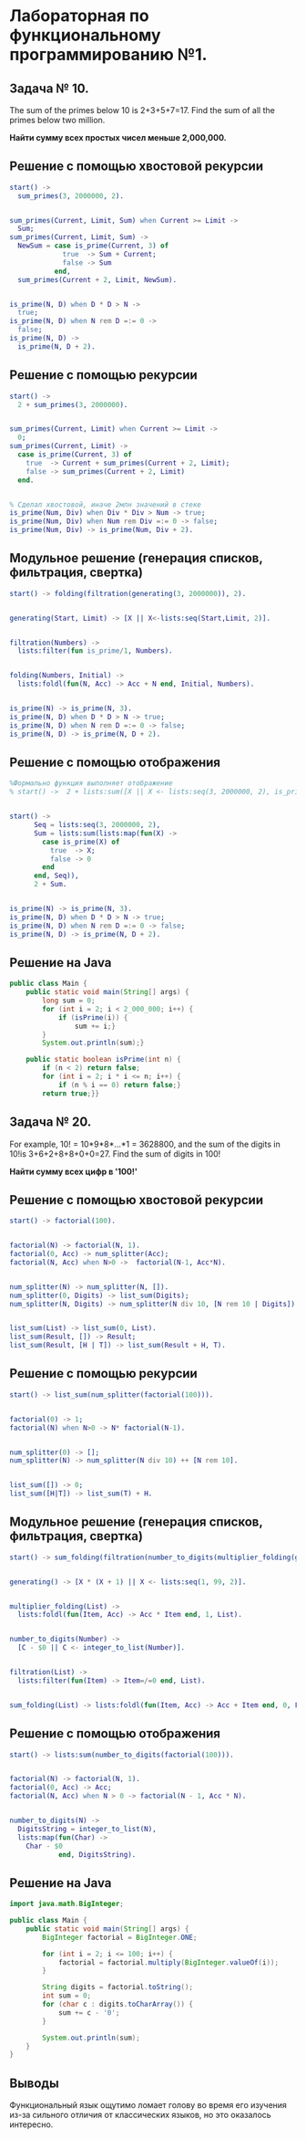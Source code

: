 # Лабораторная по функциональному программированию №1.
## Задача № 10.
The sum of the primes below 10 is 2+3+5+7=17. Find the sum of all the primes below two million. 

**Найти сумму всех простых чисел меньше 2,000,000.**

## Решение с помощью хвостовой рекурсии
```erlang
start() ->
  sum_primes(3, 2000000, 2).


sum_primes(Current, Limit, Sum) when Current >= Limit ->
  Sum;
sum_primes(Current, Limit, Sum) ->
  NewSum = case is_prime(Current, 3) of
             true  -> Sum + Current;
             false -> Sum
           end,
  sum_primes(Current + 2, Limit, NewSum).


is_prime(N, D) when D * D > N ->
  true;
is_prime(N, D) when N rem D =:= 0 ->
  false;
is_prime(N, D) ->
  is_prime(N, D + 2).
```

## Решение с помощью рекурсии
```erlang
start() ->
  2 + sum_primes(3, 2000000).


sum_primes(Current, Limit) when Current >= Limit ->
  0;
sum_primes(Current, Limit) ->
  case is_prime(Current, 3) of
    true  -> Current + sum_primes(Current + 2, Limit);
    false -> sum_primes(Current + 2, Limit)
  end.


% Cделал хвостовой, иначе 2млн значений в стеке
is_prime(Num, Div) when Div * Div > Num -> true;
is_prime(Num, Div) when Num rem Div =:= 0 -> false;
is_prime(Num, Div) -> is_prime(Num, Div + 2).
```
## Модульное решение (генерация списков, фильтрация, свертка)
```erlang
start() -> folding(filtration(generating(3, 2000000)), 2).


generating(Start, Limit) -> [X || X<-lists:seq(Start,Limit, 2)].


filtration(Numbers) ->
  lists:filter(fun is_prime/1, Numbers).


folding(Numbers, Initial) ->
  lists:foldl(fun(N, Acc) -> Acc + N end, Initial, Numbers).


is_prime(N) -> is_prime(N, 3).
is_prime(N, D) when D * D > N -> true;
is_prime(N, D) when N rem D =:= 0 -> false;
is_prime(N, D) -> is_prime(N, D + 2).
```

## Решение с помощью отображения
```erlang
%Формально функция выполняет отображение
% start() ->  2 + lists:sum([X || X <- lists:seq(3, 2000000, 2), is_prime(X)]).


start() ->
      Seq = lists:seq(3, 2000000, 2),
      Sum = lists:sum(lists:map(fun(X) ->
        case is_prime(X) of
          true  -> X;
          false -> 0
        end
      end, Seq)),
      2 + Sum.


is_prime(N) -> is_prime(N, 3).
is_prime(N, D) when D * D > N -> true;
is_prime(N, D) when N rem D =:= 0 -> false;
is_prime(N, D) -> is_prime(N, D + 2).

```

## Решение на Java
```java
public class Main {
    public static void main(String[] args) {
        long sum = 0;
        for (int i = 2; i < 2_000_000; i++) {
            if (isPrime(i)) {
                sum += i;}
        }
        System.out.println(sum);}

    public static boolean isPrime(int n) {
        if (n < 2) return false;
        for (int i = 2; i * i <= n; i++) {
            if (n % i == 0) return false;}
        return true;}}
```

## Задача № 20.
For example, 10! = 10\*9\*8\*...\*1 = 3628800, and the sum of the digits in 10!is 3+6+2+8+8+0+0=27.
Find the sum of digits in 100!

**Найти сумму всех цифр в '100!'**

## Решение с помощью хвостовой рекурсии
```erlang
start() -> factorial(100).


factorial(N) -> factorial(N, 1).
factorial(0, Acc) -> num_splitter(Acc);
factorial(N, Acc) when N>0 ->  factorial(N-1, Acc*N).


num_splitter(N) -> num_splitter(N, []).
num_splitter(0, Digits) -> list_sum(Digits);
num_splitter(N, Digits) -> num_splitter(N div 10, [N rem 10 | Digits]).


list_sum(List) -> list_sum(0, List).
list_sum(Result, []) -> Result;
list_sum(Result, [H | T]) -> list_sum(Result + H, T).
```

## Решение с помощью рекурсии
```erlang
start() -> list_sum(num_splitter(factorial(100))).


factorial(0) -> 1;
factorial(N) when N>0 -> N* factorial(N-1).


num_splitter(0) -> [];
num_splitter(N) -> num_splitter(N div 10) ++ [N rem 10].


list_sum([]) -> 0;
list_sum([H|T]) -> list_sum(T) + H.
```



## Модульное решение (генерация списков, фильтрация, свертка)
```erlang
start() -> sum_folding(filtration(number_to_digits(multiplier_folding(generating())))).


generating() -> [X * (X + 1) || X <- lists:seq(1, 99, 2)].


multiplier_folding(List) ->
  lists:foldl(fun(Item, Acc) -> Acc * Item end, 1, List).


number_to_digits(Number) ->
  [C - $0 || C <- integer_to_list(Number)].


filtration(List) ->
  lists:filter(fun(Item) -> Item=/=0 end, List).


sum_folding(List) -> lists:foldl(fun(Item, Acc) -> Acc + Item end, 0, List).
```

## Решение с помощью отображения
```erlang
start() -> lists:sum(number_to_digits(factorial(100))).


factorial(N) -> factorial(N, 1).
factorial(0, Acc) -> Acc;
factorial(N, Acc) when N > 0 -> factorial(N - 1, Acc * N).


number_to_digits(N) ->
  DigitsString = integer_to_list(N),
  lists:map(fun(Char) ->
    Char - $0
            end, DigitsString).

```
## Решение на Java
```java
import java.math.BigInteger;

public class Main {
    public static void main(String[] args) {
        BigInteger factorial = BigInteger.ONE;

        for (int i = 2; i <= 100; i++) {
            factorial = factorial.multiply(BigInteger.valueOf(i));
        }

        String digits = factorial.toString();
        int sum = 0;
        for (char c : digits.toCharArray()) {
            sum += c - '0';
        }

        System.out.println(sum);
    }
}
```

## Выводы

Функциональный язык ощутимо ломает голову во время его изучения из-за сильного отличия от классических языков, но это оказалось интересно. 

